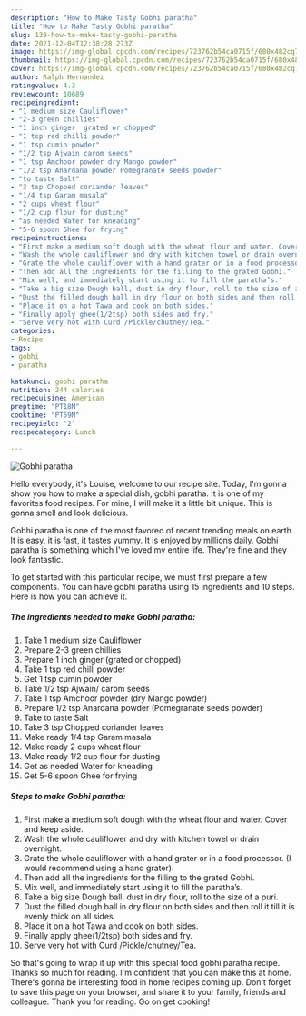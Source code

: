 ```yaml
---
description: "How to Make Tasty Gobhi paratha"
title: "How to Make Tasty Gobhi paratha"
slug: 130-how-to-make-tasty-gobhi-paratha
date: 2021-12-04T12:38:28.273Z
image: https://img-global.cpcdn.com/recipes/723762b54ca0715f/680x482cq70/gobhi-paratha-recipe-main-photo.jpg
thumbnail: https://img-global.cpcdn.com/recipes/723762b54ca0715f/680x482cq70/gobhi-paratha-recipe-main-photo.jpg
cover: https://img-global.cpcdn.com/recipes/723762b54ca0715f/680x482cq70/gobhi-paratha-recipe-main-photo.jpg
author: Ralph Hernandez
ratingvalue: 4.3
reviewcount: 10689
recipeingredient:
- "1 medium size Cauliflower"
- "2-3 green chillies"
- "1 inch ginger  grated or chopped"
- "1 tsp red chilli powder"
- "1 tsp cumin powder"
- "1/2 tsp Ajwain carom seeds"
- "1 tsp Amchoor powder dry Mango powder"
- "1/2 tsp Anardana powder Pomegranate seeds powder"
- "to taste Salt"
- "3 tsp Chopped coriander leaves"
- "1/4 tsp Garam masala"
- "2 cups wheat flour"
- "1/2 cup flour for dusting"
- "as needed Water for kneading"
- "5-6 spoon Ghee for frying"
recipeinstructions:
- "First make a medium soft dough with the wheat flour and water. Cover and keep aside."
- "Wash the whole cauliflower and dry with kitchen towel or drain overnight."
- "Grate the whole cauliflower with a hand grater or in a food processor. (I would recommend using a hand grater)."
- "Then add all the ingredients for the filling to the grated Gobhi."
- "Mix well, and immediately start using it to fill the paratha’s."
- "Take a big size Dough ball, dust in dry flour, roll to the size of a puri."
- "Dust the filled dough ball in dry flour on both sides and then roll it till it is evenly thick on all sides."
- "Place it on a hot Tawa and cook on both sides."
- "Finally apply ghee(1/2tsp) both sides and fry."
- "Serve very hot with Curd /Pickle/chutney/Tea."
categories:
- Recipe
tags:
- gobhi
- paratha

katakunci: gobhi paratha 
nutrition: 244 calories
recipecuisine: American
preptime: "PT18M"
cooktime: "PT59M"
recipeyield: "2"
recipecategory: Lunch

---
```



![Gobhi paratha](https://img-global.cpcdn.com/recipes/723762b54ca0715f/680x482cq70/gobhi-paratha-recipe-main-photo.jpg)

Hello everybody, it's Louise, welcome to our recipe site. Today, I'm gonna show you how to make a special dish, gobhi paratha. It is one of my favorites food recipes. For mine, I will make it a little bit unique. This is gonna smell and look delicious.

Gobhi paratha is one of the most favored of recent trending meals on earth. It is easy, it is fast, it tastes yummy. It is enjoyed by millions daily. Gobhi paratha is something which I've loved my entire life. They're fine and they look fantastic.




To get started with this particular recipe, we must first prepare a few components. You can have gobhi paratha using 15 ingredients and 10 steps. Here is how you can achieve it.

<!--inarticleads1-->

##### The ingredients needed to make Gobhi paratha:

1. Take 1 medium size Cauliflower
1. Prepare 2-3 green chillies
1. Prepare 1 inch ginger  (grated or chopped)
1. Take 1 tsp red chilli powder
1. Get 1 tsp cumin powder
1. Take 1/2 tsp Ajwain/ carom seeds
1. Take 1 tsp Amchoor powder (dry Mango powder)
1. Prepare 1/2 tsp Anardana powder (Pomegranate seeds powder)
1. Take to taste Salt
1. Take 3 tsp Chopped coriander leaves
1. Make ready 1/4 tsp Garam masala
1. Make ready 2 cups wheat flour
1. Make ready 1/2 cup flour for dusting
1. Get as needed Water for kneading
1. Get 5-6 spoon Ghee for frying




<!--inarticleads2-->

##### Steps to make Gobhi paratha:

1. First make a medium soft dough with the wheat flour and water. Cover and keep aside.
1. Wash the whole cauliflower and dry with kitchen towel or drain overnight.
1. Grate the whole cauliflower with a hand grater or in a food processor. (I would recommend using a hand grater).
1. Then add all the ingredients for the filling to the grated Gobhi.
1. Mix well, and immediately start using it to fill the paratha’s.
1. Take a big size Dough ball, dust in dry flour, roll to the size of a puri.
1. Dust the filled dough ball in dry flour on both sides and then roll it till it is evenly thick on all sides.
1. Place it on a hot Tawa and cook on both sides.
1. Finally apply ghee(1/2tsp) both sides and fry.
1. Serve very hot with Curd /Pickle/chutney/Tea.




So that's going to wrap it up with this special food gobhi paratha recipe. Thanks so much for reading. I'm confident that you can make this at home. There's gonna be interesting food in home recipes coming up. Don't forget to save this page on your browser, and share it to your family, friends and colleague. Thank you for reading. Go on get cooking!
